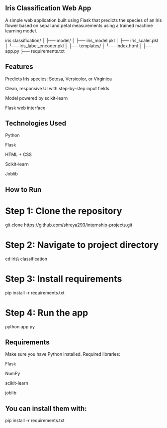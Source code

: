 ## Iris Classification Web App

A simple web application built using Flask that predicts the species of an Iris flower based on sepal and petal measurements using a trained machine learning model.

iris classification/
│
├── model/
│   ├── iris_model.pkl
│   ├── iris_scaler.pkl
│   └── iris_label_encoder.pkl
│
├── templates/
│   └── index.html
│
├── app.py
├── requirements.txt

 ## Features
Predicts Iris species: Setosa, Versicolor, or Virginica

Clean, responsive UI with step-by-step input fields

Model powered by scikit-learn

Flask web interface

## Technologies Used

Python

Flask

HTML + CSS

Scikit-learn

Joblib

 ## How to Run
 
# Step 1: Clone the repository

git clone https://github.com/shreya293/internship-projects.git

# Step 2: Navigate to project directory

cd iris\ classification

# Step 3: Install requirements

pip install -r requirements.txt

# Step 4: Run the app

python app.py

## Requirements

Make sure you have Python installed. Required libraries:

Flask

NumPy

scikit-learn

joblib

## You can install them with:

pip install -r requirements.txt
